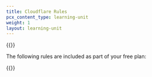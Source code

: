 ```yaml
---
title: Cloudflare Rules
pcx_content_type: learning-unit
weight: 1
layout: learning-unit
---
```


{{<render file="_rules-definition.md" productFolder="rules">}}
<br/>

The following rules are included as part of your free plan:

{{<feature-list-by-plan id="rules" plan="free">}}